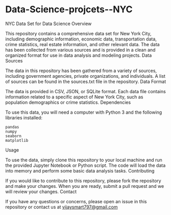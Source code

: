 # Data-Science-projcets--NYC
NYC Data Set for Data Science
Overview

This repository contains a comprehensive data set for New York City, including demographic information, economic data, transportation data, crime statistics, real estate information, and other relevant data. The data has been collected from various sources and is provided in a clean and organized format for use in data analysis and modeling projects.
Data Sources

The data in this repository has been gathered from a variety of sources, including government agencies, private organizations, and individuals. A list of sources can be found in the sources.txt file in the repository.
Data Format

The data is provided in CSV, JSON, or SQLite format. Each data file contains information related to a specific aspect of New York City, such as population demographics or crime statistics.
Dependencies

To use this data, you will need a computer with Python 3 and the following libraries installed:

    pandas
    numpy
    seaborn
    matplotlib

Usage

To use the data, simply clone this repository to your local machine and run the provided Jupyter Notebook or Python script. The code will load the data into memory and perform some basic data analysis tasks.
Contributing

If you would like to contribute to this repository, please fork the repository and make your changes. When you are ready, submit a pull request and we will review your changes.
Contact

If you have any questions or concerns, please open an issue in this repository or contact us at vijaysmart797@gmail.com
